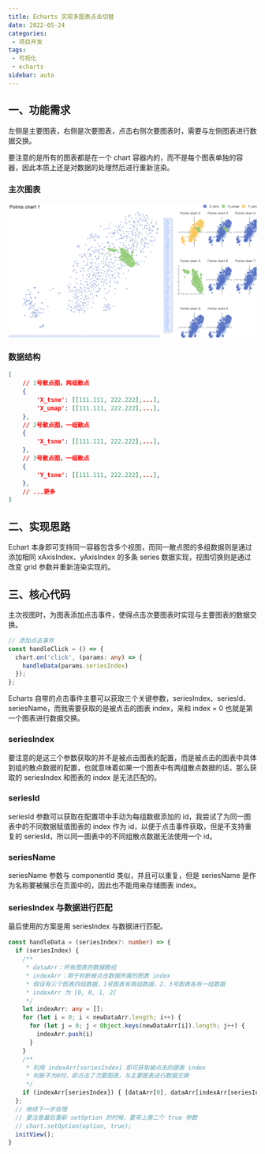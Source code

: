 ```yaml
---
title: Echarts 实现多图表点击切替
date: 2022-05-24
categories:
 - 项目开发
tags:
 - 可视化
 - echarts
sidebar: auto
---
```


## 一、功能需求
左侧是主要图表，右侧是次要图表，点击右侧次要图表时，需要与左侧图表进行数据交换。

要注意的是所有的图表都是在一个 chart 容器内的，而不是每个图表单独的容器，因此本质上还是对数据的处理然后进行重新渲染。
 
### 主次图表
![sample](../../files/images/20220524/1.png)
### 数据结构
```json
[
	// 1号散点图，两组散点
	{
		'X_tsne': [[111.111, 222.222],...],
		'X_umap': [[111.111, 222.222],...],
	},
	// 2号散点图，一组散点
	{
		'X_tsne': [[111.111, 222.222],...],
	},
	// 3号散点图，一组散点
	{
		'Y_tsne': [[111.111, 222.222],...],
	},
	// ...更多
]
```

## 二、实现思路
Echart 本身即可支持同一容器包含多个视图，而同一散点图的多组数据则是通过添加相同 xAxisIndex、yAxisIndex 的多条 series 数据实现，视图切换则是通过改变 grid 参数并重新渲染实现的。

## 三、核心代码
主次视图时，为图表添加点击事件，使得点击次要图表时实现与主要图表的数据交换。
```ts
// 添加点击事件
const handleClick = () => {
  chart.on('click', (params: any) => {
    handleData(params.seriesIndex)
  });
};
```
Echarts 自带的点击事件主要可以获取三个关键参数，seriesIndex、seriesId、seriesName，而我需要获取的是被点击的图表 index，来和 index = 0 也就是第一个图表进行数据交换。
### seriesIndex
要注意的是这三个参数获取的并不是被点击图表的配置，而是被点击的图表中具体到组的散点数据的配置，也就意味着如果一个图表中有两组散点数据的话，那么获取的 seriesIndex 和图表的 index 是无法匹配的。
### seriesId
seriesId 参数可以获取在配置项中手动为每组数据添加的 id，我尝试了为同一图表中的不同数据赋值图表的 index 作为 id，以便于点击事件获取，但是不支持重复的 seriesId，所以同一图表中的不同组散点数据无法使用一个 id。
### seriesName
seriesName 参数与 componentId 类似，并且可以重复，但是 seriesName 是作为名称要被展示在页面中的，因此也不能用来存储图表 index。

### seriesIndex 与数据进行匹配
最后使用的方案是用 seriesIndex 与数据进行匹配。

```ts
const handleData = (seriesIndex?: number) => {
  if (seriesIndex) {
	/**
     * dataArr：所有图表的数据数组
     * indexArr：用于判断被点击数据所属的图表 index
     * 假设有三个图表四组数据，1号图表有两组数据，2、3号图表各有一组数据
     * indexArr 为 [0, 0, 1, 2]
     */
    let indexArr: any = [];
    for (let i = 0; i < newDataArr.length; i++) {
      for (let j = 0; j < Object.keys(newDataArr[i]).length; j++) {
        indexArr.push(i)
      }
    }
	/**
     * 利用 indexArr[seriesIndex] 即可获取被点击的图表 index
     * 判断不为0时，即点击了次要图表，与主要图表进行数据交换
     */
    if (indexArr[seriesIndex]) { [dataArr[0], dataArr[indexArr[seriesIndex]]] = [dataArr[indexArr[seriesIndex]], dataArr[0]] };
  };
  // 继续下一步处理
  // 要注意最后重新 setOption 的时候，要带上第二个 true 参数
  // chart.setOption(option, true);
  initView();
}
```